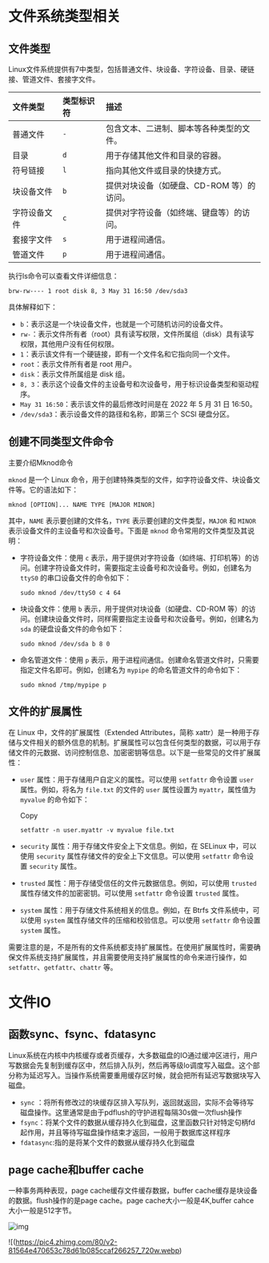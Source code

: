 # 文件系统类型相关

## 文件类型



Linux文件系统提供有7中类型，包括普通文件、块设备、字符设备、目录、硬链接、管道文件、套接字文件。

| 文件类型     | 类型标识符 | 描述                                      |
| :----------- | :--------- | :---------------------------------------- |
| 普通文件     | `-`        | 包含文本、二进制、脚本等各种类型的文件。  |
| 目录         | `d`        | 用于存储其他文件和目录的容器。            |
| 符号链接     | `l`        | 指向其他文件或目录的快捷方式。            |
| 块设备文件   | `b`        | 提供对块设备（如硬盘、CD-ROM 等）的访问。 |
| 字符设备文件 | `c`        | 提供对字符设备（如终端、键盘等）的访问。  |
| 套接字文件   | `s`        | 用于进程间通信。                          |
| 管道文件     | `p`        | 用于进程间通信。                          |

执行ls命令可以查看文件详细信息：

```
brw-rw---- 1 root disk 8, 3 May 31 16:50 /dev/sda3
```

具体解释如下：

- `b`：表示这是一个块设备文件，也就是一个可随机访问的设备文件。
- `rw-`：表示文件所有者（root）具有读写权限，文件所属组（disk）具有读写权限，其他用户没有任何权限。
- `1`：表示该文件有一个硬链接，即有一个文件名和它指向同一个文件。
- `root`：表示文件所有者是 root 用户。
- `disk`：表示文件所属组是 disk 组。
- `8, 3`：表示这个设备文件的主设备号和次设备号，用于标识设备类型和驱动程序。
- `May 31 16:50`：表示该文件的最后修改时间是在 2022 年 5 月 31 日 16:50。
- `/dev/sda3`：表示设备文件的路径和名称，即第三个 SCSI 硬盘分区。

## 创建不同类型文件命令

主要介绍Mknod命令

`mknod` 是一个 Linux 命令，用于创建特殊类型的文件，如字符设备文件、块设备文件等。它的语法如下：

```
mknod [OPTION]... NAME TYPE [MAJOR MINOR]
```

其中，`NAME` 表示要创建的文件名，`TYPE` 表示要创建的文件类型，`MAJOR` 和 `MINOR` 表示设备文件的主设备号和次设备号。下面是 `mknod` 命令常用的文件类型及其说明：

- 字符设备文件：使用 `c` 表示，用于提供对字符设备（如终端、打印机等）的访问。创建字符设备文件时，需要指定主设备号和次设备号。例如，创建名为 `ttyS0` 的串口设备文件的命令如下：

  ```
  sudo mknod /dev/ttyS0 c 4 64
  ```

- 块设备文件：使用 `b` 表示，用于提供对块设备（如硬盘、CD-ROM 等）的访问。创建块设备文件时，同样需要指定主设备号和次设备号。例如，创建名为 `sda` 的硬盘设备文件的命令如下：

  ```
  sudo mknod /dev/sda b 8 0
  ```

- 命名管道文件：使用 `p` 表示，用于进程间通信。创建命名管道文件时，只需要指定文件名即可。例如，创建名为 `mypipe` 的命名管道文件的命令如下：

  ```
  sudo mknod /tmp/mypipe p
  ```

## 文件的扩展属性

在 Linux 中，文件的扩展属性（Extended Attributes，简称 xattr）是一种用于存储与文件相关的额外信息的机制。扩展属性可以包含任何类型的数据，可以用于存储文件的元数据、访问控制信息、加密密钥等信息。以下是一些常见的文件扩展属性：

- `user` 属性：用于存储用户自定义的属性。可以使用 `setfattr` 命令设置 `user` 属性。例如，将名为 `file.txt` 的文件的 `user` 属性设置为 `myattr`，属性值为 `myvalue` 的命令如下：

  Copy

  ```
  setfattr -n user.myattr -v myvalue file.txt
  ```

- `security` 属性：用于存储文件安全上下文信息。例如，在 SELinux 中，可以使用 `security` 属性存储文件的安全上下文信息。可以使用 `setfattr` 命令设置 `security` 属性。

- `trusted` 属性：用于存储受信任的文件元数据信息。例如，可以使用 `trusted` 属性存储文件的加密密钥。可以使用 `setfattr` 命令设置 `trusted` 属性。

- `system` 属性：用于存储文件系统相关的信息。例如，在 Btrfs 文件系统中，可以使用 `system` 属性存储文件的压缩和校验信息。可以使用 `setfattr` 命令设置 `system` 属性。

需要注意的是，不是所有的文件系统都支持扩展属性。在使用扩展属性时，需要确保文件系统支持扩展属性，并且需要使用支持扩展属性的命令来进行操作，如 `setfattr`、`getfattr`、`chattr` 等。

# 文件IO

## 函数sync、fsync、fdatasync

Linux系统在内核中内核缓存或者页缓存，大多数磁盘的IO通过缓冲区进行，用户写数据会先复制到缓存区中，然后排入队列，然后再等级Io调度写入磁盘。这个部分称为延迟写入。当操作系统需要重用缓存区时候，就会把所有延迟写数据块写入磁盘。

- `sync` ：将所有修改过的块缓存区排入写队列，返回就返回，实际不会等待写磁盘操作。这里通常是由于pdflush的守护进程每隔30s做一次flush操作
- `fsync`：将某个文件的数据从缓存持久化到磁盘，这里函数只针对特定句柄fd起作用，并且等待写磁盘操作结束才返回，一般用于数据库这样程序
- `fdatasync`:指的是将某个文件的数据从缓存持久化到磁盘

## page cache和buffer cache

一种事务两种表现，page cache缓存文件缓存数据，buffer cache缓存是块设备的数据。flush操作的是page cache。page cache大小一般是4K,buffer cahce大小一般是512字节。

![img](https://s3.51cto.com/oss/202108/31/1e5686130ed2ffd482b472b070dfc871.png)

![(https://pic4.zhimg.com/80/v2-81564e470653c78d61b085ccaf266257_720w.webp)
